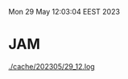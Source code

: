 Mon 29 May 12:03:04 EEST 2023
# JAM
<a href='./cache/202305/29_12.log'>./cache/202305/29_12.log</a>
